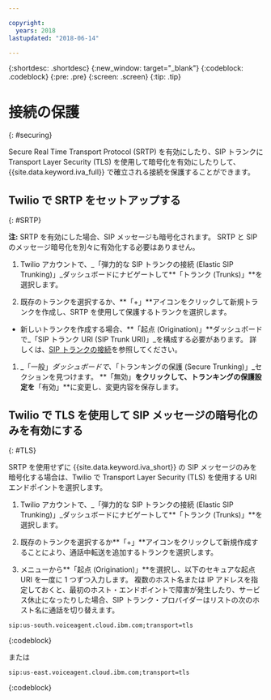 ```yaml
---

copyright:
  years: 2018
lastupdated: "2018-06-14"

---
```


{:shortdesc: .shortdesc}
{:new_window: target="_blank"}
{:codeblock: .codeblock}
{:pre: .pre}
{:screen: .screen}
{:tip: .tip}


# 接続の保護
{: #securing}

Secure Real Time Transport Protocol (SRTP) を有効にしたり、SIP トランクに Transport Layer Security (TLS) を使用して暗号化を有効にしたりして、{{site.data.keyword.iva_full}} で確立される接続を保護することができます。

## Twilio で SRTP をセットアップする
{: #SRTP}

**注:** SRTP を有効にした場合、SIP メッセージも暗号化されます。 SRTP と SIP のメッセージ暗号化を別々に有効化する必要はありません。

1. Twilio アカウントで、_「弾力的な SIP トランクの接続 (Elastic SIP Trunking)」_ダッシュボードにナビゲートして**「トランク (Trunks)」**を選択します。

1. 既存のトランクを選択するか、**「+」**アイコンをクリックして新規トランクを作成し、SRTP を使用して保護するトランクを選択します。

  * 新しいトランクを作成する場合、**「起点 (Origination)」**ダッシュボードで_「SIP トランク URI (SIP Trunk URI)」_を構成する必要があります。  詳しくは、[SIP トランクの接続](connect-SIP.html)を参照してください。

1. _「一般」_ダッシュボードで、_「トランキングの保護 (Secure Trunking)」_セクションを見つけます。 **「無効」**をクリックして、トランキングの保護設定を**「有効」**に変更し、変更内容を保存します。

## Twilio で TLS を使用して SIP メッセージの暗号化のみを有効にする
{: #TLS}

SRTP を使用せずに {{site.data.keyword.iva_short}} の SIP メッセージのみを暗号化する場合は、Twilio で Transport Layer Security (TLS) を使用する URI エンドポイントを選択します。

1. Twilio アカウントで、_「弾力的な SIP トランクの接続 (Elastic SIP Trunking)」_ダッシュボードにナビゲートして**「トランク (Trunks)」**を選択します。

1. 既存のトランクを選択するか**「+」**アイコンをクリックして新規作成することにより、通話中転送を追加するトランクを選択します。

1. メニューから**「起点 (Origination)」**を選択し、以下のセキュアな起点 URI を一度に 1 つずつ入力します。 複数のホスト名または IP アドレスを指定しておくと、最初のホスト・エンドポイントで障害が発生したり、サービス休止になったりした場合、SIP トランク・プロバイダーはリストの次のホスト名に通話を切り替えます。

```
sip:us-south.voiceagent.cloud.ibm.com;transport=tls
```
{:codeblock}

または

```
sip:us-east.voiceagent.cloud.ibm.com;transport=tls
```
{:codeblock}
